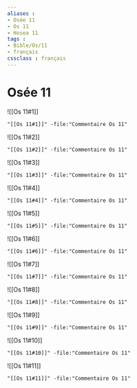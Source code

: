```yaml
---
aliases : 
- Osée 11
- Os 11
- Hosea 11
tags : 
- Bible/Os/11
- français
cssclass : français
---
```


# Osée 11

![[Os 11#1]]

```query
"[[Os 11#1]]" -file:"Commentaire Os 11"
```

![[Os 11#2]]

```query
"[[Os 11#2]]" -file:"Commentaire Os 11"
```

![[Os 11#3]]

```query
"[[Os 11#3]]" -file:"Commentaire Os 11"
```

![[Os 11#4]]

```query
"[[Os 11#4]]" -file:"Commentaire Os 11"
```

![[Os 11#5]]

```query
"[[Os 11#5]]" -file:"Commentaire Os 11"
```

![[Os 11#6]]

```query
"[[Os 11#6]]" -file:"Commentaire Os 11"
```

![[Os 11#7]]

```query
"[[Os 11#7]]" -file:"Commentaire Os 11"
```

![[Os 11#8]]

```query
"[[Os 11#8]]" -file:"Commentaire Os 11"
```

![[Os 11#9]]

```query
"[[Os 11#9]]" -file:"Commentaire Os 11"
```

![[Os 11#10]]

```query
"[[Os 11#10]]" -file:"Commentaire Os 11"
```

![[Os 11#11]]

```query
"[[Os 11#11]]" -file:"Commentaire Os 11"
```

